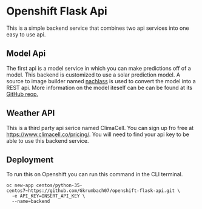 # Openshift Flask Api

This is a simple backend service that combines two api services into one easy to use api.

## Model Api
The first api is a model service in which you can make predictions off of a model. This backend is customized to use a solar prediction model. A source to image builder named [nachlass](https://github.com/Gkrumbach07/nachlass) is used to convert the model into a REST api. More information on the model iteself can be can be found at its [GitHub reop.](https://github.com/Gkrumbach07/solar_forecaster)

## Weather API
This is a third party api serice named ClimaCell. You can sign up fro free at https://www.climacell.co/pricing/. You will need to find your api key to be able to use this backend service.

## Deployment
To run this on Openshift you can run this command in the CLI terminal.
```
oc new-app centos/python-35-centos7~https://github.com/Gkrumbach07/openshift-flask-api.git \
  -e API_KEY=INSERT_API_KEY \
  --name=backend
```

